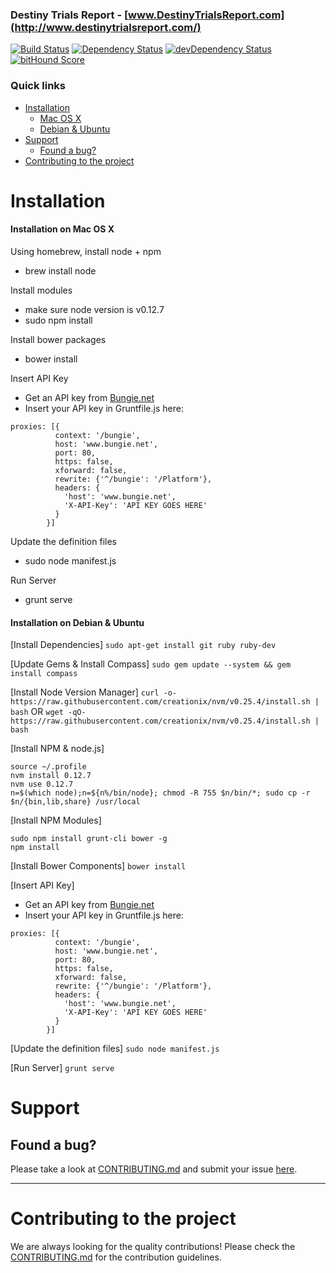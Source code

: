 ### Destiny Trials Report - [www.DestinyTrialsReport.com](http://www.destinytrialsreport.com/)

[![Build Status](https://secure.travis-ci.org/SteffanLong/DestinyTrialsReport.svg)](http://travis-ci.org/DestinyTrialsReport/DestinyTrialsReport)
[![Dependency Status](https://david-dm.org/SteffanLong/DestinyTrialsReport.svg)](https://david-dm.org/DestinyTrialsReport/DestinyTrialsReport)
[![devDependency Status](https://david-dm.org/SteffanLong/DestinyTrialsReport/dev-status.svg)](https://david-dm.org/DestinyTrialsReport/DestinyTrialsReport#info=devDependencies)
[![bitHound Score](https://www.bithound.io/github/SteffanLong/DestinyTrialsReport/badges/score.svg)](https://www.bithound.io/github/DestinyTrialsReport/DestinyTrialsReport/master)

### Quick links
- [Installation](#installation)
    - [Mac OS X](#installation-on-mac-os-x)
    - [Debian & Ubuntu](#installation-on-debian--ubuntu)
- [Support](#support)
    - [Found a bug?](#found-a-bug)
- [Contributing to the project](#contributing-to-the-project)

# Installation

#### Installation on Mac OS X

Using homebrew, install node + npm
* brew install node

Install modules
* make sure node version is v0.12.7
* sudo npm install

Install bower packages
* bower install

Insert API Key
* Get an API key from [Bungie.net](https://www.bungie.net/en/User/API)
* Insert your API key in Gruntfile.js here:
```
proxies: [{
          context: '/bungie',
          host: 'www.bungie.net',
          port: 80,
          https: false,
          xforward: false,
          rewrite: {'^/bungie': '/Platform'},
          headers: {
            'host': 'www.bungie.net',
            'X-API-Key': 'API KEY GOES HERE'
          }
        }]
```

Update the definition files
* sudo node manifest.js

Run Server
* grunt serve


#### Installation on Debian & Ubuntu

[Install Dependencies]
`sudo apt-get install git ruby ruby-dev`

[Update Gems & Install Compass]
`sudo gem update --system && gem install compass`

[Install Node Version Manager]
`curl -o- https://raw.githubusercontent.com/creationix/nvm/v0.25.4/install.sh | bash`
OR
`wget -qO- https://raw.githubusercontent.com/creationix/nvm/v0.25.4/install.sh | bash`

[Install NPM & node.js]
```
source ~/.profile
nvm install 0.12.7
nvm use 0.12.7
n=$(which node);n=${n%/bin/node}; chmod -R 755 $n/bin/*; sudo cp -r $n/{bin,lib,share} /usr/local
```

[Install NPM Modules]
```
sudo npm install grunt-cli bower -g
npm install
````

[Install Bower Components]
`bower install`

[Insert API Key]
* Get an API key from [Bungie.net](https://www.bungie.net/en/User/API)
* Insert your API key in Gruntfile.js here:
```
proxies: [{
          context: '/bungie',
          host: 'www.bungie.net',
          port: 80,
          https: false,
          xforward: false,
          rewrite: {'^/bungie': '/Platform'},
          headers: {
            'host': 'www.bungie.net',
            'X-API-Key': 'API KEY GOES HERE'
          }
        }]
```

[Update the definition files]
`sudo node manifest.js`

[Run Server]
`grunt serve`

# Support

## Found a bug?
Please take a look at [CONTRIBUTING.md](CONTRIBUTING.md#you-think-youve-found-a-bug) and submit your issue [here](https://github.com/SteffanLong/DestinyTrialsReport/issues/new).


----


# Contributing to the project

We are always looking for the quality contributions! Please check the [CONTRIBUTING.md](CONTRIBUTING.md) for the contribution guidelines.
